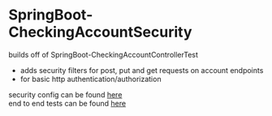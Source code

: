 # SpringBoot-CheckingAccountSecurity
builds off of SpringBoot-CheckingAccountControllerTest

* adds security filters for post, put and get requests on account endpoints
* for basic http authentication/authorization

security config can be found [here](src/main/java/com/oz/CheckingAccount/Security/SecurityConfig.java)\
end to end tests can be found [here](src/test/java/com/oz/CheckingAccount/CheckingAccountRestControllerTests.java)